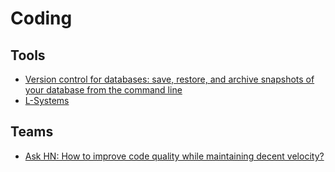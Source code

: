 # Coding

## Tools
* [Version control for databases: save, restore, and archive snapshots of your database from the command line](https://github.com/infostreams/db)
* [L-Systems](https://jsantell.com/l-systems)

## Teams
* [Ask HN: How to improve code quality while maintaining decent velocity?](https://news.ycombinator.com/item?id=21730125)

